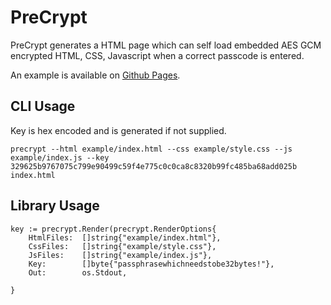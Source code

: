 # PreCrypt

PreCrypt generates a HTML page which can self load embedded AES GCM encrypted HTML, CSS, Javascript when a correct 
passcode is entered.

An example is available on [Github Pages](https://richardjennings.github.io/precrypt/).


## CLI Usage

Key is hex encoded and is generated if not supplied.

```
precrypt --html example/index.html --css example/style.css --js example/index.js --key 329625b9767075c799e90499c59f4e775c0c0ca8c8320b99fc485ba68add025b index.html
```

## Library Usage

```
key := precrypt.Render(precrypt.RenderOptions{
    HtmlFiles:  []string{"example/index.html"},
    CssFiles:   []string{"example/style.css"},
    JsFiles:    []string{"example/index.js"},
    Key:        []byte{"passphrasewhichneedstobe32bytes!"},
    Out:        os.Stdout,
    
}
```



